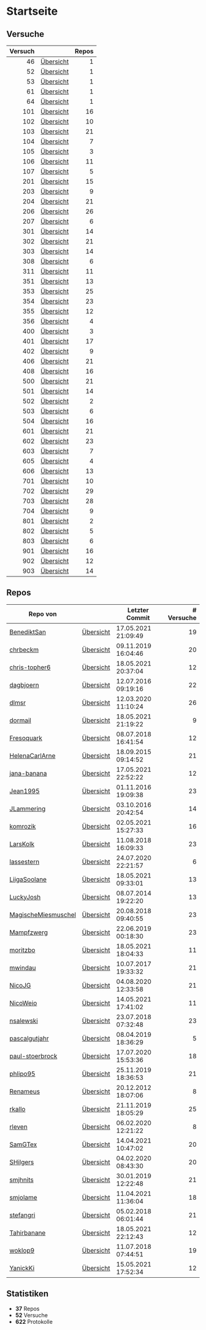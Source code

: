 # Startseite

## Versuche

|Versuch|                        |Repos|
|------:|------------------------|----:|
|     46|[Übersicht](versuch/46) |    1|
|     52|[Übersicht](versuch/52) |    1|
|     53|[Übersicht](versuch/53) |    1|
|     61|[Übersicht](versuch/61) |    1|
|     64|[Übersicht](versuch/64) |    1|
|    101|[Übersicht](versuch/101)|   16|
|    102|[Übersicht](versuch/102)|   10|
|    103|[Übersicht](versuch/103)|   21|
|    104|[Übersicht](versuch/104)|    7|
|    105|[Übersicht](versuch/105)|    3|
|    106|[Übersicht](versuch/106)|   11|
|    107|[Übersicht](versuch/107)|    5|
|    201|[Übersicht](versuch/201)|   15|
|    203|[Übersicht](versuch/203)|    9|
|    204|[Übersicht](versuch/204)|   21|
|    206|[Übersicht](versuch/206)|   26|
|    207|[Übersicht](versuch/207)|    6|
|    301|[Übersicht](versuch/301)|   14|
|    302|[Übersicht](versuch/302)|   21|
|    303|[Übersicht](versuch/303)|   14|
|    308|[Übersicht](versuch/308)|    6|
|    311|[Übersicht](versuch/311)|   11|
|    351|[Übersicht](versuch/351)|   13|
|    353|[Übersicht](versuch/353)|   25|
|    354|[Übersicht](versuch/354)|   23|
|    355|[Übersicht](versuch/355)|   12|
|    356|[Übersicht](versuch/356)|    4|
|    400|[Übersicht](versuch/400)|    3|
|    401|[Übersicht](versuch/401)|   17|
|    402|[Übersicht](versuch/402)|    9|
|    406|[Übersicht](versuch/406)|   21|
|    408|[Übersicht](versuch/408)|   16|
|    500|[Übersicht](versuch/500)|   21|
|    501|[Übersicht](versuch/501)|   14|
|    502|[Übersicht](versuch/502)|    2|
|    503|[Übersicht](versuch/503)|    6|
|    504|[Übersicht](versuch/504)|   16|
|    601|[Übersicht](versuch/601)|   21|
|    602|[Übersicht](versuch/602)|   23|
|    603|[Übersicht](versuch/603)|    7|
|    605|[Übersicht](versuch/605)|    4|
|    606|[Übersicht](versuch/606)|   13|
|    701|[Übersicht](versuch/701)|   10|
|    702|[Übersicht](versuch/702)|   29|
|    703|[Übersicht](versuch/703)|   28|
|    704|[Übersicht](versuch/704)|    9|
|    801|[Übersicht](versuch/801)|    2|
|    802|[Übersicht](versuch/802)|    5|
|    803|[Übersicht](versuch/803)|    6|
|    901|[Übersicht](versuch/901)|   16|
|    902|[Übersicht](versuch/902)|   12|
|    903|[Übersicht](versuch/903)|   14|


## Repos

|                                    Repo von                                    |                                     |  Letzter Commit   |# Versuche|
|--------------------------------------------------------------------------------|-------------------------------------|-------------------|---------:|
|[BenediktSan](https://github.com/BenediktSan/AnfaengerPraktikum2020)            |[Übersicht](repo/BenediktSan)        |17.05.2021 21:09:49|        19|
|[chrbeckm](https://github.com/chrbeckm/anfaenger-praktikum)                     |[Übersicht](repo/chrbeckm)           |09.11.2019 16:04:46|        20|
|[chris-topher6](https://github.com/chris-topher6/Anfaenger-Praktikum)           |[Übersicht](repo/chris-topher6)      |18.05.2021 20:37:04|        12|
|[dagbjoern](https://github.com/dagbjoern/AP-Physik)                             |[Übersicht](repo/dagbjoern)          |12.07.2016 09:19:16|        22|
|[dlmsr](https://github.com/dlmsr/praktikum)                                     |[Übersicht](repo/dlmsr)              |12.03.2020 11:10:24|        26|
|[dormail](https://github.com/dormail/ap)                                        |[Übersicht](repo/dormail)            |18.05.2021 21:19:22|         9|
|[Fresoquark](https://github.com/Fresoquark/Anfaengerpraktikum)                  |[Übersicht](repo/Fresoquark)         |08.07.2018 16:41:54|        12|
|[HelenaCarlArne](https://github.com/HelenaCarlArne/ProtokolleAP)                |[Übersicht](repo/HelenaCarlArne)     |18.09.2015 09:14:52|        21|
|[jana-banana](https://github.com/jana-banana/AP-2020)                           |[Übersicht](repo/jana-banana)        |17.05.2021 22:52:22|        12|
|[Jean1995](https://github.com/Jean1995/Praktikum)                               |[Übersicht](repo/Jean1995)           |01.11.2016 19:09:38|        23|
|[JLammering](https://github.com/JLammering/Physikalisches-Praktikum)            |[Übersicht](repo/JLammering)         |03.10.2016 20:42:54|        14|
|[komrozik](https://github.com/komrozik/AP2019)                                  |[Übersicht](repo/komrozik)           |02.05.2021 15:27:33|        16|
|[LarsKolk](https://github.com/LarsKolk/Anfaengerpraktikum)                      |[Übersicht](repo/LarsKolk)           |11.08.2018 16:09:33|        23|
|[lassestern](https://github.com/lassestern/praktikum-david-lasse)               |[Übersicht](repo/lassestern)         |24.07.2020 22:21:57|         6|
|[LiigaSoolane](https://github.com/LiigaSoolane/Paktikum-mit-dem-Teufel)         |[Übersicht](repo/LiigaSoolane)       |18.05.2021 09:33:01|        13|
|[LuckyJosh](https://github.com/LuckyJosh/APPhysik)                              |[Übersicht](repo/LuckyJosh)          |08.07.2014 19:22:20|        13|
|[MagischeMiesmuschel](https://github.com/MagischeMiesmuschel/AnfaengerPraktikum)|[Übersicht](repo/MagischeMiesmuschel)|20.08.2018 09:40:55|        23|
|[Mampfzwerg](https://github.com/Mampfzwerg/Praktikum)                           |[Übersicht](repo/Mampfzwerg)         |22.06.2019 00:18:30|        23|
|[moritzbo](https://github.com/moritzbo/anfaenger_praktikum)                     |[Übersicht](repo/moritzbo)           |18.05.2021 18:04:33|        11|
|[mwindau](https://github.com/mwindau/praktikum)                                 |[Übersicht](repo/mwindau)            |10.07.2017 19:33:32|        21|
|[NicoJG](https://github.com/NicoJG/Anfaengerpraktikum)                          |[Übersicht](repo/NicoJG)             |04.08.2020 12:33:58|        21|
|[NicoWeio](https://github.com/NicoWeio/AP)                                      |[Übersicht](repo/NicoWeio)           |14.05.2021 17:41:02|        11|
|[nsalewski](https://github.com/nsalewski/laboratory)                            |[Übersicht](repo/nsalewski)          |23.07.2018 07:32:48|        23|
|[pascalgutjahr](https://github.com/pascalgutjahr/Praktikum-1)                   |[Übersicht](repo/pascalgutjahr)      |08.04.2019 18:36:29|         5|
|[paul-stoerbrock](https://github.com/paul-stoerbrock/Praktikum)                 |[Übersicht](repo/paul-stoerbrock)    |17.07.2020 15:53:36|        18|
|[phlipo95](https://github.com/phlipo95/AP-Praktikum)                            |[Übersicht](repo/phlipo95)           |25.11.2019 18:36:53|        21|
|[Renameus](https://github.com/Renameus/PhysikPraktikum1)                        |[Übersicht](repo/Renameus)           |20.12.2012 18:07:06|         8|
|[rkallo](https://github.com/rkallo/APWS1718)                                    |[Übersicht](repo/rkallo)             |21.11.2019 18:05:29|        25|
|[rleven](https://github.com/rleven/richard_joell_Praktikum)                     |[Übersicht](repo/rleven)             |06.02.2020 12:21:22|         8|
|[SamGTex](https://github.com/SamGTex/Physik_Praktikum_Samuel_Max)               |[Übersicht](repo/SamGTex)            |14.04.2021 10:47:02|        20|
|[SHilgers](https://github.com/SHilgers/Praktikum2)                              |[Übersicht](repo/SHilgers)           |04.02.2020 08:43:30|        20|
|[smjhnits](https://github.com/smjhnits/Praktikum_TU_D_16-17)                    |[Übersicht](repo/smjhnits)           |30.01.2019 12:22:48|        21|
|[smjolame](https://github.com/smjolame/Praktikum_1)                             |[Übersicht](repo/smjolame)           |11.04.2021 11:36:04|        18|
|[stefangri](https://github.com/stefangri/s_s_productions)                       |[Übersicht](repo/stefangri)          |05.02.2018 06:01:44|        21|
|[Tahirbanane](https://github.com/Tahirbanane/AP)                                |[Übersicht](repo/Tahirbanane)        |18.05.2021 22:12:43|        12|
|[woklop9](https://github.com/woklop9/Anfaengerpraktikum)                        |[Übersicht](repo/woklop9)            |11.07.2018 07:44:51|        19|
|[YanickKi](https://github.com/YanickKi/AP_T_Y)                                  |[Übersicht](repo/YanickKi)           |15.05.2021 17:52:34|        12|


## Statistiken
- **37** Repos
- **52** Versuche
- **622** Protokolle
